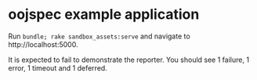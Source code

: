 # oojspec example application

Run `bundle; rake sandbox_assets:serve` and navigate to http://localhost:5000.

It is expected to fail to demonstrate the reporter. You should see 1 failure,
1 error, 1 timeout and 1 deferred.
